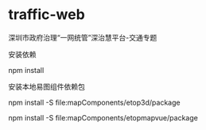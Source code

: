 # traffic-web
深圳市政府治理“一网统管”深治慧平台-交通专题

安装依赖

npm install

安装本地易图组件依赖包

npm install -S file:mapComponents/etop3d/package

npm install -S file:mapComponents/etopmapvue/package
